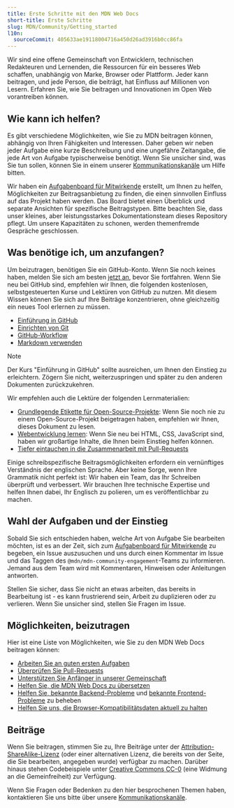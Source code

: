 ```yaml
---
title: Erste Schritte mit den MDN Web Docs
short-title: Erste Schritte
slug: MDN/Community/Getting_started
l10n:
  sourceCommit: 405633ae19118004716a450d26ad3916b0cc86fa
---
```


Wir sind eine offene Gemeinschaft von Entwicklern, technischen Redakteuren und Lernenden, die Ressourcen für ein besseres Web schaffen, unabhängig von Marke, Browser oder Plattform. Jeder kann beitragen, und jede Person, die beiträgt, hat Einfluss auf Millionen von Lesern. Erfahren Sie, wie Sie beitragen und Innovationen im Open Web vorantreiben können.

## Wie kann ich helfen?

Es gibt verschiedene Möglichkeiten, wie Sie zu MDN beitragen können, abhängig von Ihren Fähigkeiten und Interessen. Daher geben wir neben jeder Aufgabe eine kurze Beschreibung und eine ungefähre Zeitangabe, die jede Art von Aufgabe typischerweise benötigt. Wenn Sie unsicher sind, was Sie tun sollen, können Sie in einem unserer [Kommunikationskanäle](/de/docs/MDN/Community/Communication_channels) um Hilfe bitten.

Wir haben ein [Aufgabenboard für Mitwirkende](https://github.com/orgs/mdn/projects/25/views/1) erstellt, um Ihnen zu helfen, Möglichkeiten zur Beitragsanbietung zu finden, die einen sinnvollen Einfluss auf das Projekt haben werden. Das Board bietet einen Überblick und separate Ansichten für spezifische Beitragstypen. Bitte beachten Sie, dass unser kleines, aber leistungsstarkes Dokumentationsteam dieses Repository pflegt. Um unsere Kapazitäten zu schonen, werden themenfremde Gespräche geschlossen.

## Was benötige ich, um anzufangen?

Um beizutragen, benötigen Sie ein GitHub-Konto. Wenn Sie noch keines haben, melden Sie sich am besten [jetzt an](https://github.com/signup), bevor Sie fortfahren. Wenn Sie neu bei GitHub sind, empfehlen wir Ihnen, die folgenden kostenlosen, selbstgesteuerten Kurse und Lektüren von GitHub zu nutzen. Mit diesem Wissen können Sie sich auf Ihre Beiträge konzentrieren, ohne gleichzeitig ein neues Tool erlernen zu müssen.

- [Einführung in GitHub](https://github.com/skills/introduction-to-github)
- [Einrichten von Git](https://docs.github.com/en/get-started/git-basics/set-up-git)
- [GitHub-Workflow](https://docs.github.com/en/get-started/using-github/github-flow)
- [Markdown verwenden](https://github.com/skills/communicate-using-markdown)

> [!NOTE]
> Der Kurs "Einführung in GitHub" sollte ausreichen, um Ihnen den Einstieg zu erleichtern. Zögern Sie nicht, weiterzuspringen und später zu den anderen Dokumenten zurückzukehren.

Wir empfehlen auch die Lektüre der folgenden Lernmaterialien:

- [Grundlegende Etikette für Open-Source-Projekte](/de/docs/MDN/Community/Open_source_etiquette): Wenn Sie noch nie zu einem Open-Source-Projekt beigetragen haben, empfehlen wir Ihnen, dieses Dokument zu lesen.
- [Webentwicklung lernen](/de/docs/Learn_web_development): Wenn Sie neu bei HTML, CSS, JavaScript sind, haben wir großartige Inhalte, die Ihnen beim Einstieg helfen können.
- [Tiefer eintauchen in die Zusammenarbeit mit Pull-Requests](https://docs.github.com/en/pull-requests/collaborating-with-pull-requests)

Einige schreibspezifische Beitragsmöglichkeiten erfordern ein vernünftiges Verständnis der englischen Sprache. Aber keine Sorge, wenn Ihre Grammatik nicht perfekt ist: Wir haben ein Team, das Ihr Schreiben überprüft und verbessert. Wir brauchen Ihre technische Expertise und helfen Ihnen dabei, Ihr Englisch zu polieren, um es veröffentlichbar zu machen.

## Wahl der Aufgaben und der Einstieg

Sobald Sie sich entschieden haben, welche Art von Aufgabe Sie bearbeiten möchten, ist es an der Zeit, sich zum [Aufgabenboard für Mitwirkende](https://github.com/orgs/mdn/projects/25/views/1) zu begeben, ein Issue auszusuchen und uns durch einen Kommentar im Issue und das Taggen des `@mdn/mdn-community-engagement`-Teams zu informieren. Jemand aus dem Team wird mit Kommentaren, Hinweisen oder Anleitungen antworten.

Stellen Sie sicher, dass Sie nicht an etwas arbeiten, das bereits in Bearbeitung ist - es kann frustrierend sein, Arbeit zu duplizieren oder zu verlieren. Wenn Sie unsicher sind, stellen Sie Fragen im Issue.

## Möglichkeiten, beizutragen

Hier ist eine Liste von Möglichkeiten, wie Sie zu den MDN Web Docs beitragen können:

- [Arbeiten Sie an guten ersten Aufgaben](https://github.com/orgs/mdn/projects/25/views/1)
- [Überprüfen Sie Pull-Requests](/de/docs/MDN/Community/Pull_requests)
- [Unterstützen Sie Anfänger in unserer Gemeinschaft](/de/docs/MDN/Community)
- [Helfen Sie, die MDN Web Docs zu übersetzen](/de/docs/MDN/Community/Translated_content)
- [Helfen Sie, bekannte Backend-Probleme](https://github.com/mdn/rari/issues) und [bekannte Frontend-Probleme](https://github.com/mdn/fred/issues) zu beheben
- [Helfen Sie uns, die Browser-Kompatibilitätsdaten aktuell zu halten](https://github.com/mdn/browser-compat-data)

## Beiträge

Wenn Sie beitragen, stimmen Sie zu, Ihre Beiträge unter der [Attribution-ShareAlike-Lizenz](https://creativecommons.org/licenses/by-sa/4.0/) (oder einer alternativen Lizenz, die bereits von der Seite, die Sie bearbeiten, angegeben wurde) verfügbar zu machen. Darüber hinaus stehen Codebeispiele unter [Creative Commons CC-0](https://creativecommons.org/public-domain/cc0/) (eine Widmung an die Gemeinfreiheit) zur Verfügung.

Wenn Sie Fragen oder Bedenken zu den hier besprochenen Themen haben, kontaktieren Sie uns bitte über unsere [Kommunikationskanäle](/de/docs/MDN/Community/Communication_channels).
